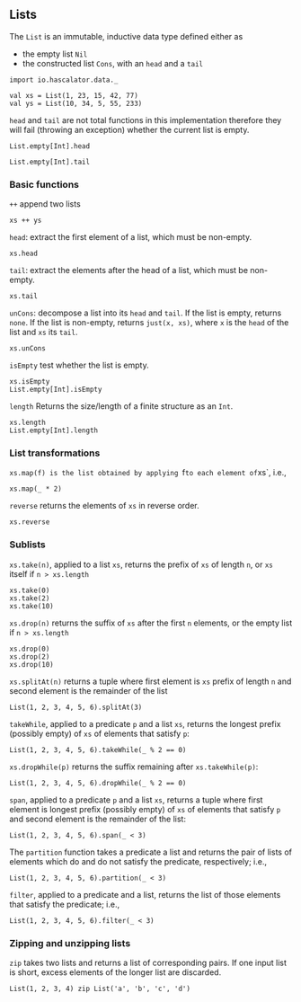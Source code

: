 ## Lists

The `List` is an immutable, inductive data type defined either as 
  
  * the empty list `Nil`
  * the constructed list `Cons`, with an `head` and a `tail`
  
```tut:silent
import io.hascalator.data._
```

```tut
val xs = List(1, 23, 15, 42, 77)
val ys = List(10, 34, 5, 55, 233)
```
 
`head` and `tail` are not total functions in this implementation therefore they will fail (throwing an exception) whether the current list is empty.

```tut:fail
List.empty[Int].head
```

```tut:fail
List.empty[Int].tail
```
### Basic functions

`++` append two lists

```tut
xs ++ ys
```

`head`: extract the first element of a list, which must be non-empty.
 
```tut
xs.head
```

`tail`: extract the elements after the head of a list, which must be non-empty.
```tut
xs.tail
```

`unCons`: decompose a list into its `head` and `tail`. If the list is empty, returns `none`. 
If the list is non-empty, returns `just(x, xs)`, where `x` is the `head` of the list and `xs` its `tail`.

```tut
xs.unCons
```

`isEmpty` test whether the list is empty. 

```tut
xs.isEmpty
List.empty[Int].isEmpty
```
`length` Returns the size/length of a finite structure as an `Int`.

```tut
xs.length
List.empty[Int].length
```

### List transformations

`xs.map(f) is the list obtained by applying `f` to each element of `xs`, i.e.,

```tut
xs.map(_ * 2)
```

`reverse` returns the elements of `xs` in reverse order. 

```tut
xs.reverse
```

### Sublists

`xs.take(n)`, applied to a list `xs`, returns the prefix of `xs` of length `n`, or `xs` itself if `n > xs.length`

```tut
xs.take(0)
xs.take(2)
xs.take(10)
```

`xs.drop(n)` returns the suffix of `xs` after the first `n` elements, or the empty list if `n > xs.length`

```tut
xs.drop(0)
xs.drop(2)
xs.drop(10)
```

`xs.splitAt(n)` returns a tuple where first element is `xs` prefix of length `n` and second element is the remainder of the list

```tut
List(1, 2, 3, 4, 5, 6).splitAt(3)
```

`takeWhile`, applied to a predicate `p` and a list `xs`, returns the longest prefix (possibly empty) of `xs` of elements that satisfy `p`:

```tut
List(1, 2, 3, 4, 5, 6).takeWhile(_ % 2 == 0)
```

`xs.dropWhile(p)` returns the suffix remaining after `xs.takeWhile(p)`:

```tut
List(1, 2, 3, 4, 5, 6).dropWhile(_ % 2 == 0)
```

`span`, applied to a predicate `p` and a list `xs`, returns a tuple where first element is longest prefix (possibly empty) 
of `xs` of elements that satisfy `p` and second element is the remainder of the list:

```tut
List(1, 2, 3, 4, 5, 6).span(_ < 3)
```

The `partition` function takes a predicate a list and returns the pair of lists of elements which do and do not 
satisfy the predicate, respectively; i.e.,

```tut
List(1, 2, 3, 4, 5, 6).partition(_ < 3)
```

`filter`, applied to a predicate and a list, returns the list of those elements that satisfy the predicate; i.e.,

```tut
List(1, 2, 3, 4, 5, 6).filter(_ < 3)
```

### Zipping and unzipping lists

`zip` takes two lists and returns a list of corresponding pairs. If one input list is short, excess elements of the 
longer list are discarded.

```tut
List(1, 2, 3, 4) zip List('a', 'b', 'c', 'd')
```